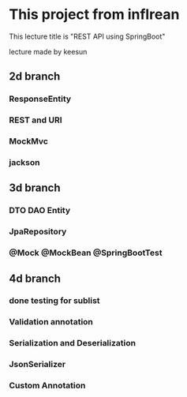  
# This project from inflrean

This lecture title is "REST API using SpringBoot"

lecture made by keesun

## 2d branch

### ResponseEntity

### REST and URI

### MockMvc

### jackson

## 3d branch

### DTO DAO Entity

### JpaRepository

### @Mock @MockBean @SpringBootTest

## 4d branch

### done testing for sublist

### Validation annotation

### Serialization and Deserialization

###  JsonSerializer<Errors>  

### Custom Annotation

